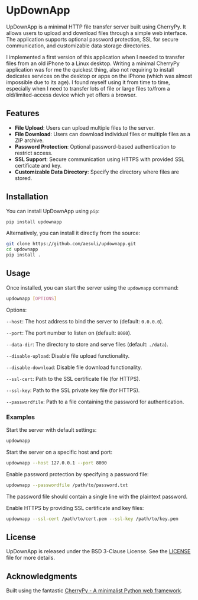 # UpDownApp

UpDownApp is a minimal HTTP file transfer server built using CherryPy. 
It allows users to upload and download files through a simple web interface. 
The application supports optional password protection, SSL for secure communication, and customizable data storage directories.

I implemented a first version of this application when I needed to transfer files from an old iPhone to a Linux desktop.
Writing a minimal CherryPy application was for me the quickest thing, also not requiring to install dedicates services on the desktop or apps on the iPhone (which was almost impossible due to its age).
I found myself using it from time to time, especially when I need to transfer lots of file or large files to/from a old/limited-access device which yet offers a browser.

## Features

- **File Upload**: Users can upload multiple files to the server.
- **File Download**: Users can download individual files or multiple files as a ZIP archive.
- **Password Protection**: Optional password-based authentication to restrict access.
- **SSL Support**: Secure communication using HTTPS with provided SSL certificate and key.
- **Customizable Data Directory**: Specify the directory where files are stored.

## Installation

You can install UpDownApp using `pip`:

```bash
pip install updownapp
```

Alternatively, you can install it directly from the source:

```bash
git clone https://github.com/aesuli/updownapp.git
cd updownapp
pip install .
```

## Usage

Once installed, you can start the server using the `updownapp` command:

```bash
updownapp [OPTIONS]
```

Options:

`--host`: The host address to bind the server to (default: `0.0.0.0`).

`--port`: The port number to listen on (default: `8080`).

`--data-dir`: The directory to store and serve files (default: `./data`).

`--disable-upload`: Disable file upload functionality.

`--disable-download`: Disable file download functionality.

`--ssl-cert`: Path to the SSL certificate file (for HTTPS).

`--ssl-key`: Path to the SSL private key file (for HTTPS).

`--passwordfile`: Path to a file containing the password for authentication.

### Examples

Start the server with default settings:

```bash
updownapp
```

Start the server on a specific host and port:

```bash
updownapp --host 127.0.0.1 --port 8000
```
Enable password protection by specifying a password file:

```bash
updownapp --passwordfile /path/to/password.txt
```
The password file should contain a single line with the plaintext password.

Enable HTTPS by providing SSL certificate and key files:

```bash
updownapp --ssl-cert /path/to/cert.pem --ssl-key /path/to/key.pem
```

## License

UpDownApp is released under the BSD 3-Clause License. See the [LICENSE](LICENSE) file for more details.

## Acknowledgments

Built using the fantastic [CherryPy - A minimalist Python web framework](https://cherrypy.dev/).